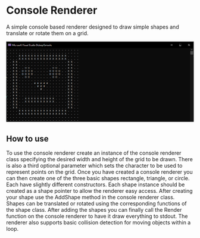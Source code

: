 # Console Renderer

A simple console based renderer designed to draw simple shapes and translate or rotate them on a grid.

![Thumbnail](/images/thumbnail.png)

## How to use

To use the console renderer create an instance of the console renderer class specifying the desired width and height of the grid to be drawn. There is also a third optional parameter which sets the character to be used to represent points on the grid.
Once you have created a console renderer you can then create one of the three basic shapes rectangle, triangle, or circle. Each have slightly different constructors. Each shape instance should be created as a shape pointer to allow the renderer easy access. After creating your shape use the AddShape method in the console renderer class. Shapes can be translated or rotated using the corresponding functions of the shape class. After adding the shapes you can finally call the Render function on the console renderer to have it draw everything to stdout. The renderer also supports basic collision detection for moving objects within a loop.